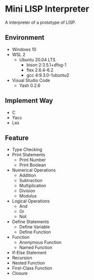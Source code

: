 # Mini LISP Interpreter

A interpreter of a prototype of LISP.

## Environment

- Windows 10
- WSL 2
    - Ubuntu 20.04 LTS
        - bison 2:3.5.1+dfsg-1
        - flex 2.6.4-6.2
        - gcc 4:9.3.0-1ubuntu2
- Visual Studio Code
    - Yash 0.2.6

## Implement Way

- C
- Yacc
- Lex

## Feature

- Type Checking
- Print Statements
    - Print Number
    - Print Boolean
- Numerical Operations
    - Addition
    - Subtraction
    - Multiplication
    - Division
    - Modulus
- Logical Operations
    - And
    - Or
    - Not
- Define Statements
    - Define Variable
    - Define Function
- Function
    - Anonymous Function
    - Named Function
- If-Else Statement
- Recursion
- Nested Function
- First-Class Function
- Closure
